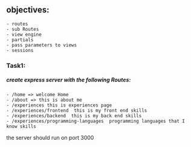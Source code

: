 ## objectives:

    - routes
    - sub Routes
    - view engine
    - partials
    - pass parameters to views
    - sessions

### Task1:

##### create express server with the following Routes:

    - /home => welcome Home
    - /about => this is about me
    - /experiences this is experiences page
    - /experiences/frontend  this is my front end skills
    - /experiences/backend  this is my back end skills
    - /experiences/programming-languages  programming languages that I know skills

the server should run on port 3000